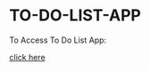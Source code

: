 # TO-DO-LIST-APP
<p>To Access To Do List App:</p>
<a href="https://manage-with-to-do.herokuapp.com/" target="_blank">click here</a>
